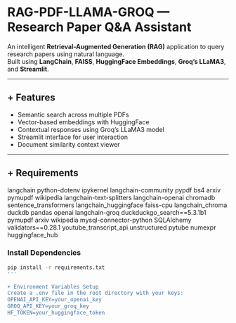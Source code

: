 # RAG-PDF-LLAMA-GROQ — Research Paper Q&A Assistant

An intelligent **Retrieval-Augmented Generation (RAG)** application to query research papers using natural language.  
Built using **LangChain**, **FAISS**, **HuggingFace Embeddings**, **Groq’s LLaMA3**, and **Streamlit**.

---

## + Features

- Semantic search across multiple PDFs
- Vector-based embeddings with HuggingFace
- Contextual responses using Groq’s LLaMA3 model
- Streamlit interface for user interaction
- Document similarity context viewer

---

## + Requirements
langchain
python-dotenv
ipykernel
langchain-community
pypdf
bs4
arxiv
pymupdf
wikipedia
langchain-text-splitters
langchain-openai
chromadb
sentence_transformers
langchain_huggingface
faiss-cpu
langchain_chroma
duckdb
pandas
openai
langchain-groq
duckduckgo_search==5.3.1b1
pymupdf
arxiv
wikipedia
mysql-connector-python
SQLAlchemy
validators==0.28.1
youtube_transcript_api
unstructured
pytube
numexpr
huggingface_hub


### Install Dependencies

```bash
pip install -r requirements.txt
'''

+ Environment Variables Setup
Create a .env file in the root directory with your keys:
OPENAI_API_KEY=your_openai_key
GROQ_API_KEY=your_groq_key
HF_TOKEN=your_huggingface_token


